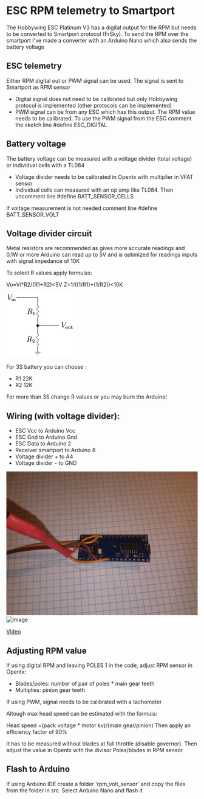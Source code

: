 # ESC RPM telemetry to Smartport

The Hobbywing ESC Platinum V3 has a digital output for the RPM but needs to be converted to Smartport protocol (FrSky). To send the RPM over the smartport I've made a converter with an Arduino Nano which also sends the battery voltage

## ESC telemetry

Either RPM digital out or PWM signal can be used. The signal is sent to Smartport as RPM sensor

- Digital signal does not need to be calibrated but only Hobbywing protocol is implemented (other protocols can be implemented)
- PWM signal can be from any ESC which has this output. The RPM value needs to be calibrated. To use the PWM signal from the ESC comment the sketch line #define ESC_DIGITAL

## Battery voltage

The battery voltage can be measured with a voltage divider (total voltage) or individual cells with a TL084 

- Voltage divider needs to be calibrated in Opentx with multiplier in VFAT sensor
- Individual cells can measured with an op amp like TL084. Then uncomment line #define BATT_SENSOR_CELLS 

If voltage measurement is not needed comment line #define BATT_SENSOR_VOLT

## Voltage divider circuit

Metal resistors are recommended as gives more accurate readings and 0.1W or more
Arduino can read up to 5V and is optimized for readings inputs with signal impedance of 10K

To select R values apply formulas: 

Vo=Vi*R2/(R1+R2)<5V
Z=1/((1/R1)+(1/R2))<10K

![Image](./images/Resistive_divider.png?raw=true)

For 3S battery you can choose :

- R1 22K
- R2 12K

For more than 3S change R values or you may burn the Arduino!

## Wiring (with voltage divider):

- ESC Vcc to Arduino Vcc
- ESC Gnd to Arduino Gnd
- ESC Data to Arduino 2
- Receiver smartport to Arduino 8
- Voltage divider + to A4
- Voltage divider - to GND

![Image](./images/nano1.jpg?raw=true)
![Image](./images/nano2.jpg?raw=true)

[Video](https://youtu.be/q-e1SoEPNao"]https://youtu.be/q-e1SoEPNao)

## Adjusting RPM value

If using digital RPM and leaving POLES 1 in the code, adjust RPM sensor in Opentx:

- Blades/poles: number of pair of poles * main gear teeth
- Multiplies: pinion gear teeth

If using PWM, signal needs to be calibrated with a tachometer

Altough max head speed can be estimated with the formula: 

Head speed =(pack voltage * motor kv)/(main gear/pinion)
Then apply an efficiency factor of 90%

It has to be measured without blades at full throttle (disable governor). Then adjust the value in Opentx with the divisor Poles/blades in RPM sensor

## Flash to Arduino

If using Arduino IDE create a folder 'rpm_volt_sensor' and copy the files from the folder in src. Select Arduino Nano and flash it
